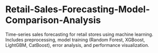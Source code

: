 # Retail-Sales-Forecasting-Model-Comparison-Analysis
Time-series sales forecasting for retail stores using machine learning. Includes preprocessing, model training (Random Forest, XGBoost, LightGBM, CatBoost), error analysis, and performance visualization.
